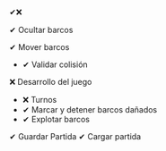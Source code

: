 ✔❌

✔ Ocultar barcos

✔ Mover barcos
- ✔ Validar colisión

❌ Desarrollo del juego
- ❌ Turnos
- ✔ Marcar y detener barcos dañados
- ✔ Explotar barcos

✔ Guardar Partida
✔ Cargar partida